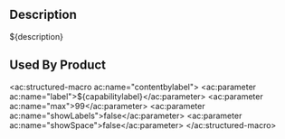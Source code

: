 <!-- markdownlint-disable MD041 -->
<h2>Description</h2>

<p>${description}</p>

<h2>Used By Product</h2>

<ac:structured-macro ac:name="contentbylabel">
  <ac:parameter ac:name="label">${capabilitylabel}</ac:parameter>
  <ac:parameter ac:name="max">99</ac:parameter>
  <ac:parameter ac:name="showLabels">false</ac:parameter>
  <ac:parameter ac:name="showSpace">false</ac:parameter>
</ac:structured-macro>
